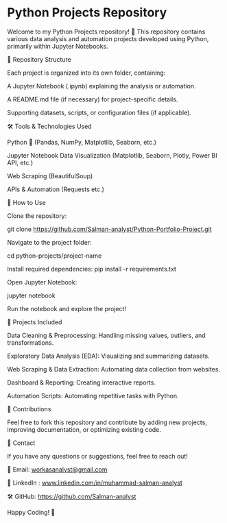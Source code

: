# Python Projects Repository

Welcome to my Python Projects repository! 🚀 This repository contains various data analysis and automation projects developed using Python, primarily within Jupyter Notebooks.

📂 Repository Structure

Each project is organized into its own folder, containing:

A Jupyter Notebook (.ipynb) explaining the analysis or automation.

A README.md file (if necessary) for project-specific details.

Supporting datasets, scripts, or configuration files (if applicable).

🛠 Tools & Technologies Used

Python 🐍 (Pandas, NumPy, Matplotlib, Seaborn, etc.)

Jupyter Notebook
Data Visualization (Matplotlib, Seaborn, Plotly, Power BI API, etc.)

Web Scraping (BeautifulSoup)

APIs & Automation (Requests etc.)

🚀 How to Use

Clone the repository:

git clone https://github.com/Salman-analyst/Python-Portfolio-Project.git

Navigate to the project folder:

cd python-projects/project-name

Install required dependencies:
pip install -r requirements.txt

Open Jupyter Notebook:

jupyter notebook

Run the notebook and explore the project!

📌 Projects Included

Data Cleaning & Preprocessing: Handling missing values, outliers, and transformations.

Exploratory Data Analysis (EDA): Visualizing and summarizing datasets.

Web Scraping & Data Extraction: Automating data collection from websites.

Dashboard & Reporting: Creating interactive reports.

Automation Scripts: Automating repetitive tasks with Python.

🤝 Contributions

Feel free to fork this repository and contribute by adding new projects, improving documentation, or optimizing existing code.

📧 Contact

If you have any questions or suggestions, feel free to reach out!

📧 Email: workasanalyst@gmail.com

🔗 LinkedIn : www.linkedin.com/in/muhammad-salman-analyst

🛠️ GitHub: https://github.com/Salman-analyst

Happy Coding! 🚀

